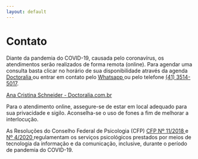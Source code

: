 ```yaml
---
layout: default
---
```

# Contato

Diante da pandemia do COVID-19, causada pelo coronavírus, os atendimentos serão realizados de forma remota (online). Para agendar uma consulta basta clicar no horário de sua disponibilidade através da agenda <a href="https://www.doctoralia.com.br/ana-cristina-schneider/psicanalista-psicologo/curitiba" target="_blank">
Doctoralia
</a> ou entrar em contato pelo <a href="https://api.whatsapp.com/send?phone=5541992261526" target="_blank">
Whatsapp
</a> ou pelo telefone <a href="tel:+554135145017">(41) 3514-5017</a>. 
  

<a id="zl-url" class="zl-url" href="https://www.doctoralia.com.br/ana-cristina-schneider/psicanalista-psicologo/curitiba" rel="nofollow" data-zlw-doctor="ana-cristina-schneider" data-zlw-type="big_with_calendar" data-zlw-opinion="false" data-zlw-hide-branding="true">Ana Cristina Schneider - Doctoralia.com.br</a><script>!function($_x,_s,id){var js,fjs=$_x.getElementsByTagName(_s)[0];if(!$_x.getElementById(id)){js = $_x.createElement(_s);js.id = id;js.src = "//platform.docplanner.com/js/widget.js";fjs.parentNode.insertBefore(js,fjs);}}(document,"script","zl-widget-s");</script>


Para o atendimento online, assegure-se de estar em local adequado para sua privacidade e sigilo. Aconselha-se o uso de fones a fim de melhorar a interlocução.


As Resoluções do Conselho Federal de Psicologia (CFP) <a href="https://e-psi.cfp.org.br/resolucao-cfp-no-11-2018/" target="_blank">
CFP Nº 11/2018
</a>
 e <a href="https://atosoficiais.com.br/cfp/resolucao-do-exercicio-profissional-n-4-2020-dispoe-sobre-regulamentacao-de-servicos-psicologicos-prestados-por-meio-de-tecnologia-da-informacao-e-da-comunicacao-durante-a-pandemia-do-covid-19?origin=instituicao&q=004/2020" target="_blank">
Nº 4/2020
</a> regulamentam os serviços psicológicos prestados por meios de tecnologia da informação e da comunicação, inclusive, durante o período de pandemia do COVID-19.
 

